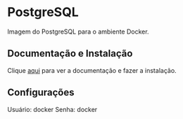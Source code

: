 # PostgreSQL

Imagem do PostgreSQL para o ambiente Docker.

## Documentação e Instalação

Clique [aqui](https://hub.docker.com/r/kartoza/postgis) para ver a documentação e fazer a instalação.

## Configurações

Usuário: docker
Senha: docker
